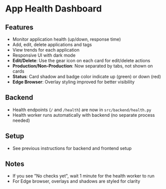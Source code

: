 # App Health Dashboard

## Features
- Monitor application health (up/down, response time)
- Add, edit, delete applications and tags
- View trends for each application
- Responsive UI with dark mode
- **Edit/Delete**: Use the gear icon on each card for edit/delete actions
- **Production/Non-Production**: Now separated by tabs, not shown on cards
- **Status**: Card shadow and badge color indicate up (green) or down (red)
- **Edge Browser**: Overlay styling improved for better visibility

## Backend
- Health endpoints (`/` and `/health`) are now in `src/backend/health.py`
- Health worker runs automatically with backend (no separate process needed)

## Setup
- See previous instructions for backend and frontend setup

## Notes
- If you see "No checks yet", wait 1 minute for the health worker to run
- For Edge browser, overlays and shadows are styled for clarity 